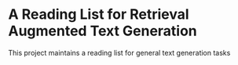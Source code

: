 # A Reading List for Retrieval Augmented Text Generation
This project maintains a reading list for general text generation tasks
